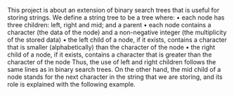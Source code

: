 This project is about an extension of binary search trees that is useful for storing strings. We define a string tree to be a tree where:
• each node has three children: left, right and mid; and a parent
• each node contains a character (the data of the node) and a non-negative integer
(the multiplicity of the stored data)
• the left child of a node, if it exists, contains a character that is smaller (alphabetically) than the character of the node
• the right child of a node, if it exists, contains a character that is greater than the character of the node
Thus, the use of left and right children follows the same lines as in binary search trees. On the other hand, the mid child of a node stands for the next character in the string that we are storing, and its role is explained with the following example.
